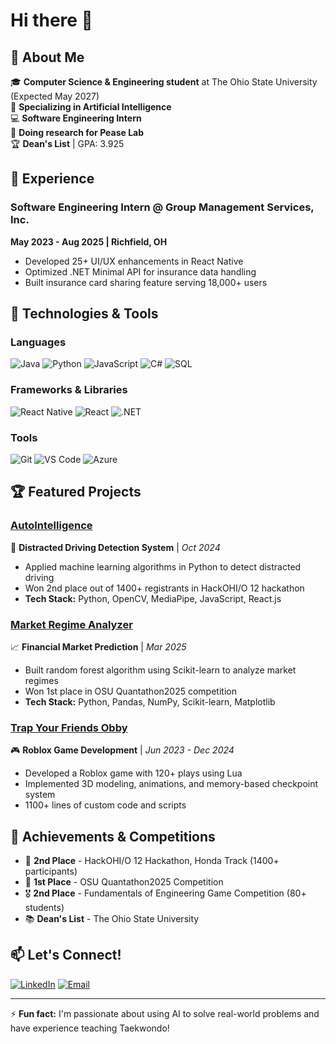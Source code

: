 # Hi there 👋

## 🚀 About Me
🎓 **Computer Science & Engineering student** at The Ohio State University (Expected May 2027)  
🧠 **Specializing in Artificial Intelligence**  
💻 **Software Engineering Intern**  
🔭 **Doing research for Pease Lab**  
🏆 **Dean's List** | GPA: 3.925

## 💼 Experience

### Software Engineering Intern @ Group Management Services, Inc.
**May 2023 - Aug 2025 | Richfield, OH**
- Developed 25+ UI/UX enhancements in React Native
- Optimized .NET Minimal API for insurance data handling
- Built insurance card sharing feature serving 18,000+ users

## 🔧 Technologies & Tools

### Languages
![Java](https://img.shields.io/badge/-Java-007396?style=flat-square&logo=java)
![Python](https://img.shields.io/badge/-Python-3776AB?style=flat-square&logo=python&logoColor=white)
![JavaScript](https://img.shields.io/badge/-JavaScript-F7DF1E?style=flat-square&logo=javascript&logoColor=black)
![C#](https://img.shields.io/badge/-C%23-239120?style=flat-square&logo=c-sharp)
![SQL](https://img.shields.io/badge/-SQL-4479A1?style=flat-square&logo=postgresql&logoColor=white)

### Frameworks & Libraries
![React Native](https://img.shields.io/badge/-React%20Native-61DAFB?style=flat-square&logo=react&logoColor=black)
![React](https://img.shields.io/badge/-React-61DAFB?style=flat-square&logo=react&logoColor=black)
![.NET](https://img.shields.io/badge/-.NET-512BD4?style=flat-square&logo=dotnet)

### Tools
![Git](https://img.shields.io/badge/-Git-F05032?style=flat-square&logo=git&logoColor=white)
![VS Code](https://img.shields.io/badge/-VS%20Code-007ACC?style=flat-square&logo=visual-studio-code)
![Azure](https://img.shields.io/badge/-Azure-0078D4?style=flat-square&logo=microsoft-azure)

## 🏆 Featured Projects

### [AutoIntelligence](https://github.com/yourusername/autointelligence)
🚗 **Distracted Driving Detection System** | *Oct 2024*
- Applied machine learning algorithms in Python to detect distracted driving
- Won 2nd place out of 1400+ registrants in HackOHI/O 12 hackathon
- **Tech Stack:** Python, OpenCV, MediaPipe, JavaScript, React.js

### [Market Regime Analyzer](https://github.com/yourusername/market-analyzer)
📈 **Financial Market Prediction** | *Mar 2025*
- Built random forest algorithm using Scikit-learn to analyze market regimes
- Won 1st place in OSU Quantathon2025 competition
- **Tech Stack:** Python, Pandas, NumPy, Scikit-learn, Matplotlib

### [Trap Your Friends Obby](https://github.com/yourusername/roblox-game)
🎮 **Roblox Game Development** | *Jun 2023 - Dec 2024*
- Developed a Roblox game with 120+ plays using Lua
- Implemented 3D modeling, animations, and memory-based checkpoint system
- 1100+ lines of custom code and scripts

## 🏅 Achievements & Competitions
- 🥈 **2nd Place** - HackOHI/O 12 Hackathon, Honda Track (1400+ participants)
- 🥇 **1st Place** - OSU Quantathon2025 Competition  
- 🎖️ **2nd Place** - Fundamentals of Engineering Game Competition (80+ students)
- 📚 **Dean's List** - The Ohio State University

## 📫 Let's Connect!
[![LinkedIn](https://img.shields.io/badge/-LinkedIn-0077B5?style=flat-square&logo=linkedin&logoColor=white)](https://linkedin.com/in/your-linkedin)
[![Email](https://img.shields.io/badge/-Email-D14836?style=flat-square&logo=gmail&logoColor=white)](mailto:your-email@gmail.com)

---
⚡ **Fun fact:** I'm passionate about using AI to solve real-world problems and have experience teaching Taekwondo!

